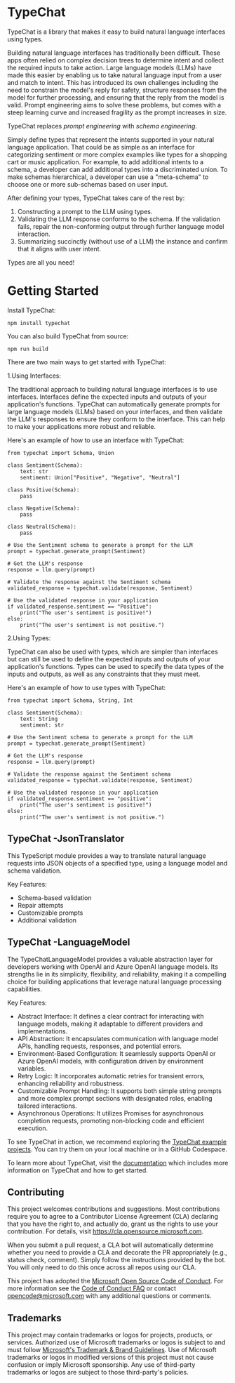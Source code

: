 # TypeChat

TypeChat is a library that makes it easy to build natural language interfaces using types.

Building natural language interfaces has traditionally been difficult. These apps often relied on complex decision trees to determine intent and collect the required inputs to take action. Large language models (LLMs) have made this easier by enabling us to take natural language input from a user and match to intent. This has introduced its own challenges including the need to constrain the model's reply for safety, structure responses from the model for further processing, and ensuring that the reply from the model is valid. Prompt engineering aims to solve these problems, but comes with a steep learning curve and increased fragility as the prompt increases in size.

TypeChat replaces _prompt engineering_ with _schema engineering_.

Simply define types that represent the intents supported in your natural language application. That could be as simple as an interface for categorizing sentiment or more complex examples like types for a shopping cart or music application. For example, to add additional intents to a schema, a developer can add additional types into a discriminated union. To make schemas hierarchical, a developer can use a "meta-schema" to choose one or more sub-schemas based on user input.

After defining your types, TypeChat takes care of the rest by:

1. Constructing a prompt to the LLM using types.
2. Validating the LLM response conforms to the schema. If the validation fails, repair the non-conforming output through further language model interaction.
3. Summarizing succinctly (without use of a LLM) the instance and confirm that it aligns with user intent.

Types are all you need!

# Getting Started

Install TypeChat:

```
npm install typechat
```

You can also build TypeChat from source:

```
npm run build
```
There are two main ways to get started with TypeChat:

1.Using Interfaces:

The traditional approach to building natural language interfaces is to use interfaces. Interfaces define the expected inputs and outputs of your application's functions. TypeChat can automatically generate prompts for large language models (LLMs) based on your interfaces, and then validate the LLM's responses to ensure they conform to the interface. This can help to make your applications more robust and reliable.

Here's an example of how to use an interface with TypeChat:

```
from typechat import Schema, Union

class Sentiment(Schema):
    text: str
    sentiment: Union["Positive", "Negative", "Neutral"]

class Positive(Schema):
    pass

class Negative(Schema):
    pass

class Neutral(Schema):
    pass

# Use the Sentiment schema to generate a prompt for the LLM
prompt = typechat.generate_prompt(Sentiment)

# Get the LLM's response
response = llm.query(prompt)

# Validate the response against the Sentiment schema
validated_response = typechat.validate(response, Sentiment)

# Use the validated response in your application
if validated_response.sentiment == "Positive":
    print("The user's sentiment is positive!")
else:
    print("The user's sentiment is not positive.")

```

2.Using Types:

TypeChat can also be used with types, which are simpler than interfaces but can still be used to define the expected inputs and outputs of your application's functions. Types can be used to specify the data types of the inputs and outputs, as well as any constraints that they must meet.

Here's an example of how to use types with TypeChat:
```
from typechat import Schema, String, Int

class Sentiment(Schema):
    text: String
    sentiment: str

# Use the Sentiment schema to generate a prompt for the LLM
prompt = typechat.generate_prompt(Sentiment)

# Get the LLM's response
response = llm.query(prompt)

# Validate the response against the Sentiment schema
validated_response = typechat.validate(response, Sentiment)

# Use the validated response in your application
if validated_response.sentiment == "positive":
    print("The user's sentiment is positive!")
else:
    print("The user's sentiment is not positive.")

```

## TypeChat -JsonTranslator

This TypeScript module provides a way to translate natural language requests into JSON objects of a specified type, using a language model and schema validation.

Key Features:

- Schema-based validation
- Repair attempts
- Customizable prompts
- Additional validation

## TypeChat -LanguageModel

The TypeChatLanguageModel provides a valuable abstraction layer for developers working with OpenAI and Azure OpenAI language models. Its strengths lie in its simplicity, flexibility, and reliability, making it a compelling choice for building applications that leverage natural language processing capabilities.

Key Features:

- Abstract Interface: It defines a clear contract for interacting with language models, making it adaptable to different providers and implementations.
- API Abstraction: It encapsulates communication with language model APIs, handling requests, responses, and potential errors.
- Environment-Based Configuration: It seamlessly supports OpenAI or Azure OpenAI models, with configuration driven by environment variables.
- Retry Logic: It incorporates automatic retries for transient errors, enhancing reliability and robustness.
- Customizable Prompt Handling: It supports both simple string prompts and more complex prompt sections with designated roles, enabling tailored interactions.
- Asynchronous Operations: It utilizes Promises for asynchronous completion requests, promoting non-blocking code and efficient execution.

  
To see TypeChat in action, we recommend exploring the [TypeChat example projects](./examples). You can try them on your local machine or in a GitHub Codespace.

To learn more about TypeChat, visit the [documentation](https://microsoft.github.io/TypeChat) which includes more information on TypeChat and how to get started.

## Contributing

This project welcomes contributions and suggestions.  Most contributions require you to agree to a
Contributor License Agreement (CLA) declaring that you have the right to, and actually do, grant us
the rights to use your contribution. For details, visit https://cla.opensource.microsoft.com.

When you submit a pull request, a CLA bot will automatically determine whether you need to provide
a CLA and decorate the PR appropriately (e.g., status check, comment). Simply follow the instructions
provided by the bot. You will only need to do this once across all repos using our CLA.

This project has adopted the [Microsoft Open Source Code of Conduct](https://opensource.microsoft.com/codeofconduct/).
For more information see the [Code of Conduct FAQ](https://opensource.microsoft.com/codeofconduct/faq/) or
contact [opencode@microsoft.com](mailto:opencode@microsoft.com) with any additional questions or comments.

## Trademarks

This project may contain trademarks or logos for projects, products, or services. Authorized use of Microsoft 
trademarks or logos is subject to and must follow 
[Microsoft's Trademark & Brand Guidelines](https://www.microsoft.com/en-us/legal/intellectualproperty/trademarks/usage/general).
Use of Microsoft trademarks or logos in modified versions of this project must not cause confusion or imply Microsoft sponsorship.
Any use of third-party trademarks or logos are subject to those third-party's policies.
